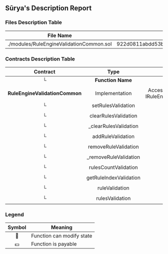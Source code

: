 ## Sūrya's Description Report

### Files Description Table


|  File Name  |  SHA-1 Hash  |
|-------------|--------------|
| ./modules/RuleEngineValidationCommon.sol | 922d0811abdd53bcc6a893c0c7877ec6402b6bfe |


### Contracts Description Table


|  Contract  |         Type        |       Bases      |                  |                 |
|:----------:|:-------------------:|:----------------:|:----------------:|:---------------:|
|     └      |  **Function Name**  |  **Visibility**  |  **Mutability**  |  **Modifiers**  |
||||||
| **RuleEngineValidationCommon** | Implementation | AccessControl, RuleInternal, IRuleEngineValidationCommon |||
| └ | setRulesValidation | Public ❗️ | 🛑  | onlyRole |
| └ | clearRulesValidation | Public ❗️ | 🛑  | onlyRole |
| └ | _clearRulesValidation | Internal 🔒 | 🛑  | |
| └ | addRuleValidation | Public ❗️ | 🛑  | onlyRole |
| └ | removeRuleValidation | Public ❗️ | 🛑  | onlyRole |
| └ | _removeRuleValidation | Internal 🔒 | 🛑  | |
| └ | rulesCountValidation | External ❗️ |   |NO❗️ |
| └ | getRuleIndexValidation | External ❗️ |   |NO❗️ |
| └ | ruleValidation | External ❗️ |   |NO❗️ |
| └ | rulesValidation | External ❗️ |   |NO❗️ |


### Legend

|  Symbol  |  Meaning  |
|:--------:|-----------|
|    🛑    | Function can modify state |
|    💵    | Function is payable |
